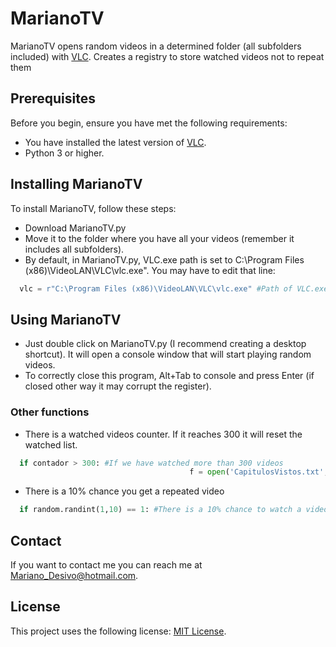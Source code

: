 # MarianoTV

MarianoTV opens random videos in a determined folder (all subfolders included) with [VLC](https://www.videolan.org/vlc/index.es.html). Creates a registry to store watched videos not to repeat them

## Prerequisites

Before you begin, ensure you have met the following requirements:

* You have installed the latest version of [VLC](https://www.videolan.org/vlc/index.es.html).
* Python 3 or higher.

## Installing MarianoTV

To install MarianoTV, follow these steps:

* Download MarianoTV.py
* Move it to the folder where you have all your videos (remember it includes all subfolders).
* By default, in MarianoTV.py, VLC.exe path is set to C:\Program Files (x86)\VideoLAN\VLC\vlc.exe". You may have to edit that line:
```python
  vlc = r"C:\Program Files (x86)\VideoLAN\VLC\vlc.exe" #Path of VLC.exe
```

## Using MarianoTV

* Just double click on MarianoTV.py (I recommend creating a desktop shortcut). It will open a console window that will start playing random videos.
* To correctly close this program, Alt+Tab to console and press Enter (if closed other way it may corrupt the register).

### Other functions

* There is a watched videos counter. If it reaches 300 it will reset the watched list.
```python
  if contador > 300: #If we have watched more than 300 videos 
                                        f = open('CapitulosVistos.txt', 'w')    #Reset the list to start again

```
* There is a 10% chance you get a repeated video
```python
  if random.randint(1,10) == 1: #There is a 10% chance to watch a video you have already seen
```

## Contact

If you want to contact me you can reach me at Mariano_Desivo@hotmail.com.

## License

This project uses the following license: [MIT License](https://github.com/MarianoDesivo/MarianoTV/blob/main/LICENSE).
